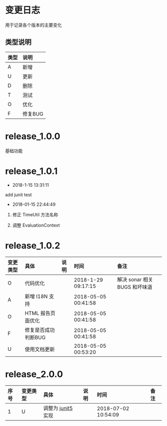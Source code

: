 # 变更日志

用于记录各个版本的主要变化

## 类型说明 

| 类型 | 说明 |
|:----|:----|
| A | 新增 |
| U | 更新 |
| D | 删除 |
| T | 测试 |
| O | 优化 |
| F | 修复BUG |

# release_1.0.0

基础功能

# release_1.0.1

- 2018-1-15 13:31:11

add junit test

- 2018-01-15 22:44:49

1. 修正 TimeUtil 方法名称

2. 调整 EvaluationContext

# release_1.0.2

| 变更类型 | 具体 | 说明 | 时间 | 备注 |
|:---|:---|:---|:--|:---|
| O | 代码优化 | | 2018-1-29 09:17:15 | 解决 sonar 相关 BUGS 和坏味道 |
| A | 新增 I18N 支持 | | 2018-05-05 00:41:58 | |
| O | HTML 报告页面优化 | | 2018-05-05 00:41:58 | |
| F | 修复是否成功判断BUG | | 2018-05-05 00:41:58 |  |
| U | 使用文档更新 | | 2018-05-05 00:53:20 | |

# release_2.0.0

| 序号 | 变更类型 | 具体 | 说明 | 时间 | 备注 |
|:---|:---|:---|:---|:--|:---|
| 1 | U | 调整为 [junit5](https://junit.org/junit5/) 实现 | | 2018-07-02 10:54:09 | |



